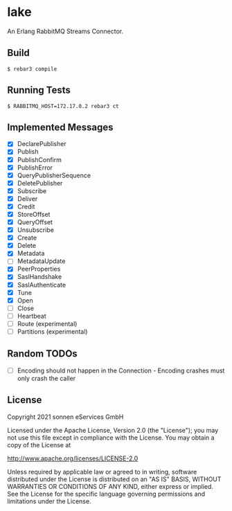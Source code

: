 # lake

An Erlang RabbitMQ Streams Connector.

## Build

    $ rebar3 compile

## Running Tests

    $ RABBITMQ_HOST=172.17.0.2 rebar3 ct

## Implemented Messages

* [x] DeclarePublisher
* [x] Publish
* [x] PublishConfirm
* [x] PublishError
* [x] QueryPublisherSequence
* [x] DeletePublisher
* [x] Subscribe
* [x] Deliver
* [x] Credit
* [x] StoreOffset
* [x] QueryOffset
* [x] Unsubscribe
* [x] Create
* [x] Delete
* [x] Metadata
* [ ] MetadataUpdate
* [x] PeerProperties
* [x] SaslHandshake
* [x] SaslAuthenticate
* [x] Tune
* [x] Open
* [ ] Close
* [ ] Heartbeat
* [ ] Route (experimental)
* [ ] Partitions (experimental)

## Random TODOs

* [ ] Encoding should not happen in the Connection - Encoding crashes must only crash the caller

## License

Copyright 2021 sonnen eServices GmbH

Licensed under the Apache License, Version 2.0 (the "License");
you may not use this file except in compliance with the License.
You may obtain a copy of the License at

http://www.apache.org/licenses/LICENSE-2.0

Unless required by applicable law or agreed to in writing, software
distributed under the License is distributed on an "AS IS" BASIS,
WITHOUT WARRANTIES OR CONDITIONS OF ANY KIND, either express or implied.
See the License for the specific language governing permissions and
limitations under the License.
